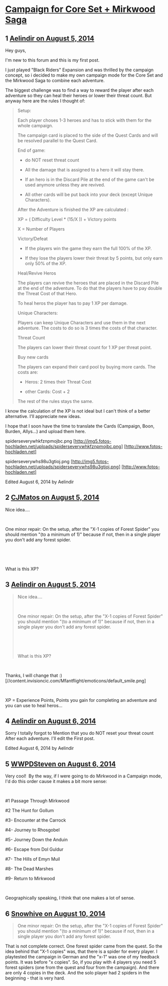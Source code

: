 # [Campaign for Core Set + Mirkwood Saga](https://community.fantasyflightgames.com/topic/112512-campaign-for-core-set-mirkwood-saga/)

## 1 [Aelindir on August 5, 2014](https://community.fantasyflightgames.com/topic/112512-campaign-for-core-set-mirkwood-saga/?do=findComment&comment=1184051)

Hey guys,

I'm new to this forum and this is my first post.

I just played "Black Riders" Expansion and was thrilled by the campaign concept, so i decided to make my own campaign mode for the Core Set and the Mirkwood Saga to combine each adventure.

The biggest challenge was to find a way to reward the player after each adventure so they can heal their heroes or lower their threat count. But anyway here are the rules I thought of:

> Setup:
> 
> Each player choses 1-3 heroes and has to stick with them for the whole campaign.
> 
> The campaign card is placed to the side of the Quest Cards and will be resolved parallel to the Quest Card.
> 
> End of game:
> 
> - do NOT reset threat count
> 
> - All the damage that is assigned to a hero it will stay there.
> 
> - If an hero is in the Discard Pile at the end of the game can't be used anymore unless they are revived.
> 
> - All other cards will be put back into your deck (except Unique Characters).
> 
> After the Adventure is finished the XP are calculated :
> 
> XP = ( Difficulty Level * (15/X )) + Victory points
> 
> X = Number of Players
> 
> Victory/Defeat
> 
> - If the players win the game they earn the full 100% of the XP.
> 
> - If they lose the players lower their threat by 5 points, but only earn only 50% of the XP.
> 
> Heal/Revive Heros
> 
> The players can revive the heroes that are placed in the Discard Pile at the end of the adventure. To do that the players have to pay double the Threat Cost of that Hero.
> 
> To heal heros the player has to pay 1 XP per damage.
> 
> Unique Characters:
> 
> Players can keep Unique Characters and use them in the next adventure. The costs to do so is 3 times the costs of that character.
> 
> Threat Count
> 
> The players can lower their threat count for 1 XP per threat point.
> 
> Buy new cards
> 
> The players can expand their card pool by buying more cards. The costs are:
> 
> - Heros: 2 times their Threat Cost
> 
> - other Cards: Cost + 2
> 
> The rest of the rules stays the same.

I know the calculation of the XP is not ideal but I can't think of a better alternative. I'll appreciate new ideas.

I hope that I soon have the time to translate the Cards (Campaign, Boon, Burden, Allys…) and upload them here.

spiderseverywhkfznpmojbc.png [http://img5.fotos-hochladen.net/uploads/spiderseverywhkfznpmojbc.png] [http://www.fotos-hochladen.net]

spiderseverywhs98u3gtioj.png [http://img5.fotos-hochladen.net/uploads/spiderseverywhs98u3gtioj.png] [http://www.fotos-hochladen.net]

Edited August 6, 2014 by Aelindir

## 2 [CJMatos on August 5, 2014](https://community.fantasyflightgames.com/topic/112512-campaign-for-core-set-mirkwood-saga/?do=findComment&comment=1184072)

Nice idea....

 

One minor repair: On the setup, after the "X-1 copies of Forest Spider" you should mention "(to a minimum of 1)" because if not, then in a single player you don't add any forest spider.

 

 

What is this XP?

## 3 [Aelindir on August 5, 2014](https://community.fantasyflightgames.com/topic/112512-campaign-for-core-set-mirkwood-saga/?do=findComment&comment=1184073)

> Nice idea....
> 
>  
> 
> One minor repair: On the setup, after the "X-1 copies of Forest Spider" you should mention "(to a minimum of 1)" because if not, then in a single player you don't add any forest spider.
> 
>  
> 
>  
> 
> What is this XP?

 

Thanks, I will change that :) [//content.invisioncic.com/Mfantflight/emoticons/default_smile.png]

 

XP = Experience Points, Points you gain for completing an adventure and you can use to heal heros...

## 4 [Aelindir on August 6, 2014](https://community.fantasyflightgames.com/topic/112512-campaign-for-core-set-mirkwood-saga/?do=findComment&comment=1186164)

Sorry I totally forgot to Mention that you do NOT reset your threat count After each adventure. I'll edit the First post.

Edited August 6, 2014 by Aelindir

## 5 [WWPDSteven on August 6, 2014](https://community.fantasyflightgames.com/topic/112512-campaign-for-core-set-mirkwood-saga/?do=findComment&comment=1186174)

Very cool!  By the way, if I were going to do Mirkwood in a Campaign mode, I'd do this order cause it makes a bit more sense:

 

#1 Passage Through Mirkwood

#2 The Hunt for Gollum

#3- Encounter at the Carrock

#4- Journey to Rhosgobel

#5- Journey Down the Anduin

#6- Escape from Dol Guldur

#7- The Hills of Emyn Muil

#8- The Dead Marshes

#9- Return to Mirkwood

 

Geographically speaking, I think that one makes a lot of sense.  

## 6 [Snowhive on August 10, 2014](https://community.fantasyflightgames.com/topic/112512-campaign-for-core-set-mirkwood-saga/?do=findComment&comment=1191870)

> One minor repair: On the setup, after the "X-1 copies of Forest Spider" you should mention "(to a minimum of 1)" because if not, then in a single player you don't add any forest spider.

That is not complete correct. One forest spider came from the quest. So the idea behind that "X-1 copies" was, that there is a spider for every player. I playtested the campaign in German and the "x-1" was one of my feedback points. It was before "x copies". So, if you play with 4 players you need 5 forest spiders (one from the quest and four from the campaign). And there are only 4 copies in the deck. And the solo player had 2 spiders in the beginning - that is very hard.


